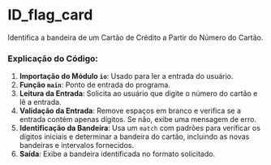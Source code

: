 # ID_flag_card

Identifica a bandeira de um Cartão de Crédito a Partir do Número do Cartão.

### Explicação do Código:
1. **Importação do Módulo `io`**: Usado para ler a entrada do usuário.
2. **Função `main`**: Ponto de entrada do programa.
3. **Leitura da Entrada**: Solicita ao usuário que digite o número do cartão e lê a entrada.
4. **Validação da Entrada**: Remove espaços em branco e verifica se a entrada contém apenas dígitos. Se não, exibe uma mensagem de erro.
5. **Identificação da Bandeira**: Usa um `match` com padrões para verificar os dígitos iniciais e determinar a bandeira do cartão, incluindo as novas bandeiras e intervalos fornecidos.
6. **Saída**: Exibe a bandeira identificada no formato solicitado.
